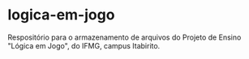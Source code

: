 # logica-em-jogo
Respositório para o armazenamento de arquivos do Projeto de Ensino "Lógica em Jogo", do IFMG, campus Itabirito.
